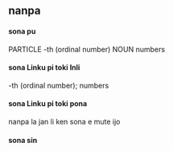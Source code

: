 ## nanpa

#### sona pu

PARTICLE -th (ordinal number)
NOUN numbers

#### sona Linku pi toki Inli

-th (ordinal number); numbers

#### sona Linku pi toki pona

nanpa la jan li ken sona e mute ijo

#### sona sin

